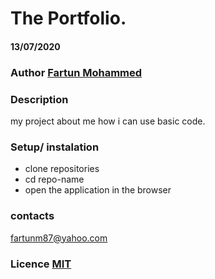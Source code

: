 # The Portfolio.
#### 13/07/2020


### Author [Fartun Mohammed](https://github.com/Aaliyah02)

### Description
my project about me how i can use basic code.

### Setup/ instalation
* clone repositories
* cd repo-name
* open the application in the browser

### contacts
fartunm87@yahoo.com
### Licence [MIT](https://github.com/Aaliyah02/portfolio/LICENSE)


